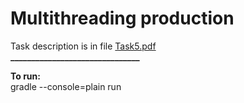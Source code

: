 # Multithreading production
Task description is in file [Task5.pdf](https://stash.korona.net/projects/FOCUSSTART/repos/2024_01_steshenko/browse/task5/Task5.pdf?at=refs%2Fheads%2Ftask5)  
**_______________________________**

**To run:**  
gradle --console=plain run
